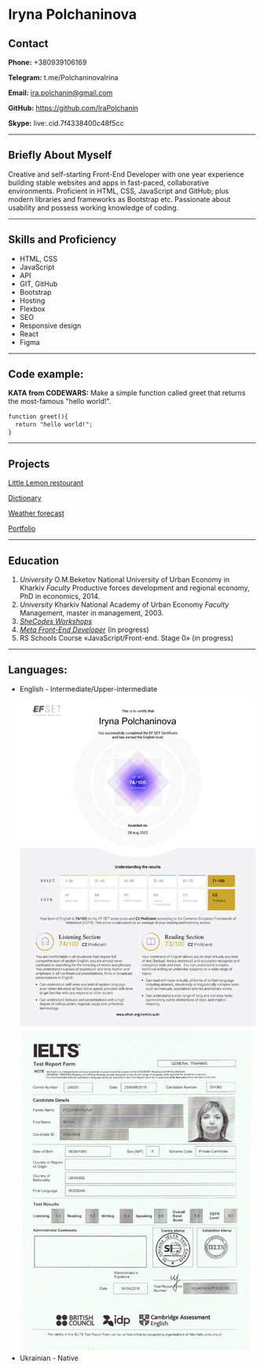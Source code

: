 # Iryna Polchaninova

## Contact

**Phone:** +380939106169

**Telegram:** t.me/PolchaninovaIrina

**Email:** ira.polchanin@gmail.com

**GitHub:** https://github.com/IraPolchanin

**Skype:** live:.cid.7f4338400c48f5cc

---

## Briefly About Myself

Creative and self-starting Front-End Developer with one year experience building stable websites and apps in fast-paced, collaborative environments. Proficient in HTML, CSS, JavaScript and GitHub; plus modern libraries and frameworks as Bootstrap etc. Passionate about usability and possess working knowledge of coding.

---

## Skills and Proficiency
* HTML, CSS
* JavaScript
* API
* GIT, GitHub
* Bootstrap
* Hosting
* Flexbox
* SEO
* Responsive design
* React
* Figma
  
---

## Code example:
**KATA from CODEWARS:** Make a simple function called greet that returns the most-famous "hello world!".
```
function greet(){
  return "hello world!";
}
```
---

## Projects
[Little Lemon restourant](https://dainty-malabi-980256.netlify.app/)

[Dictionary](https://delicate-meringue-8e6586.netlify.app/)

[Weather forecast](https://dainty-gingersnap-d0fc05.netlify.app/)

[Portfolio](https://fluffy-seahorse-71196e.netlify.app/index.html)

---
## Education
1. *University* O.M.Beketov National University of Urban Economy in Kharkiv *Faculty* Productive forces development and regional economy, PhD in economics, 2014.
2. *University* Kharkiv National Academy of Urban Economy *Faculty* Management, master in management, 2003.
3. [*SheCodes Workshops*](https://www.shecodes.io/graduates/44131-iryna-polchaninova)
4. [*Meta Front-End Developer*](https://www.coursera.org/professional-certificates/meta-front-end-developer) (in progress)
5. RS Schools Course «JavaScript/Front-end. Stage 0» (in progress)
   
---

## Languages:
* English - Intermediate/Upper-intermediate
  ![EF SET Certificate](certificates/EF%20SET%20Certificate%20(1)-1.png)
  ![IELTS](certificates/Полчанинова-сертификат_В2.jpg)
* Ukrainian -  Native


